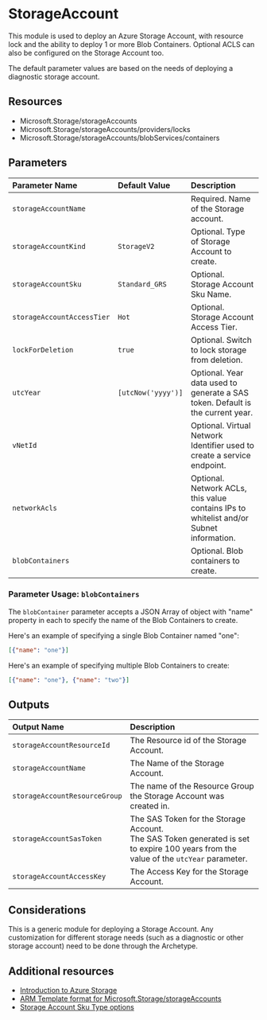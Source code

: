 # StorageAccount

This module is used to deploy an Azure Storage Account, with resource lock and the ability to deploy 1 or more Blob Containers. Optional ACLS can also be configured on the Storage Account too.

The default parameter values are based on the needs of deploying a diagnostic storage account.

## Resources

- Microsoft.Storage/storageAccounts
- Microsoft.Storage/storageAccounts/providers/locks
- Microsoft.Storage/storageAccounts/blobServices/containers

## Parameters

| Parameter Name    | Default Value | Description
| :-                | :-            | :-
| `storageAccountName` |       | Required. Name of the Storage account.
| `storageAccountKind` | `StorageV2` | Optional. Type of Storage Account to create.
| `storageAccountSku` | `Standard_GRS`| Optional. Storage Account Sku Name.
| `storageAccountAccessTier` | `Hot` | Optional. Storage Account Access Tier.
| `lockForDeletion` | `true` | Optional. Switch to lock storage from deletion.
| `utcYear` | `[utcNow('yyyy')]` | Optional. Year data used to generate a SAS token. Default is the current year.
| `vNetId` |  | Optional. Virtual Network Identifier used to create a service endpoint.
| `networkAcls` |  | Optional. Network ACLs, this value contains IPs to whitelist and/or Subnet information.
| `blobContainers` | | Optional. Blob containers to create.

### Parameter Usage: `blobContainers`

The `blobContainer` parameter accepts a JSON Array of object with "name" property in each to specify the name of the Blob Containers to create.

Here's an example of specifying a single Blob Container named "one":

```json
[{"name": "one"}]
```

Here's an example of specifying multiple Blob Containers to create:

```json
[{"name": "one"}, {"name": "two"}]
```

## Outputs

| Output Name | Description |
| :- | :- |
| `storageAccountResourceId` | The Resource id of the Storage Account.
| `storageAccountName` | The Name of the Storage Account.
| `storageAccountResourceGroup` | The name of the Resource Group the Storage Account was created in.
| `storageAccountSasToken` | The SAS Token for the Storage Account.<br/>The SAS Token generated is set to expire 100 years from the value of the `utcYear` parameter.
| `storageAccountAccessKey` | The Access Key for the Storage Account.

## Considerations

This is a generic module for deploying a Storage Account. Any customization for different storage needs (such as a diagnostic or other storage account) need to be done through the Archetype.

## Additional resources

- [Introduction to Azure Storage](https://docs.microsoft.com/en-us/azure/storage/common/storage-introduction)
- [ARM Template format for Microsoft.Storage/storageAccounts](https://docs.microsoft.com/en-us/azure/templates/microsoft.storage/2018-07-01/storageaccounts)
- [Storage Account Sku Type options](https://docs.microsoft.com/en-us/dotnet/api/microsoft.azure.management.storage.fluent.storageaccountskutype?view=azure-dotnet)
